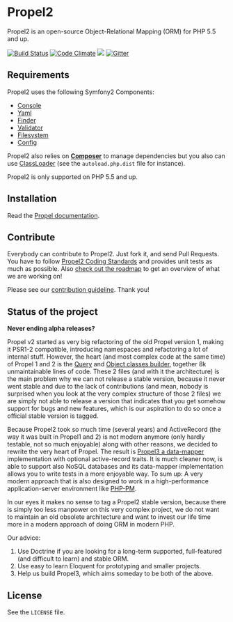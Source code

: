 # Propel2

Propel2 is an open-source Object-Relational Mapping (ORM) for PHP 5.5 and up.

[![Build Status](https://travis-ci.org/propelorm/Propel2.svg?branch=master)](https://travis-ci.org/propelorm/Propel2)
[![Code Climate](https://codeclimate.com/github/propelorm/Propel2/badges/gpa.svg)](https://codeclimate.com/github/propelorm/Propel2)
<a href="https://codeclimate.com/github/propelorm/Propel2"><img src="https://codeclimate.com/github/propelorm/Propel2/badges/coverage.svg" /></a>
[![Gitter](https://badges.gitter.im/Join%20Chat.svg)](https://gitter.im/propelorm/Propel)

## Requirements

Propel2 uses the following Symfony2 Components:

* [Console](https://github.com/symfony/Console)
* [Yaml](https://github.com/symfony/Yaml)
* [Finder](https://github.com/symfony/Finder)
* [Validator](https://github.com/symfony/Validator)
* [Filesystem](https://github.com/symfony/Filesystem)
* [Config](https://github.com/symfony/config)

Propel2 also relies on [**Composer**](https://github.com/composer/composer) to manage dependencies but you
also can use [ClassLoader](https://github.com/symfony/ClassLoader) (see the `autoload.php.dist` file for instance).

Propel2 is only supported on PHP 5.5 and up.


## Installation

Read the [Propel documentation](http://propelorm.org/documentation/01-installation.html).


## Contribute

Everybody can contribute to Propel2. Just fork it, and send Pull Requests.
You have to follow [Propel2 Coding Standards](https://github.com/propelorm/Propel2/wiki/Coding-Standards) and provides unit 
tests as much as possible. Also [check out the roadmap](https://github.com/propelorm/Propel2/wiki) to get an overview of what we are working on!

Please see our [contribution guideline](http://propelorm.org/contribute.html). Thank you!

## Status of the project

**Never ending alpha releases?**

Propel v2 started as very big refactoring of the old Propel version 1, making it PSR1-2 compatible, introducing namespaces 
and refactoring a lot of internal stuff.
However, the heart (and most complex code at the same time) of Propel 1 and 2 is the 
[Query](https://github.com/propelorm/Propel2/blob/master/src/Propel/Generator/Builder/Om/QueryBuilder.php) 
and 
[Object classes builder](https://github.com/propelorm/Propel2/blob/master/src/Propel/Generator/Builder/Om/ObjectBuilder.php),
together 8k unmaintainable lines of code. These 2 files (and with it the architecture) is the main problem why we can not 
release a stable version, because it never went stable and due to the lack of contributions (and mean, nobody is surprised 
when you look at the very complex structure of those 2 files) we are simply not able to release a version that indicates 
that you get somehow support for bugs and new features, which is our aspiration to do so once a official stable version is tagged.

Because Propel2 took so much time (several years) and ActiveRecord (the way it was built in Propel1 and 2) is not modern
anymore (only hardly testable, not so much enjoyable) along with other reasons, we decided to rewrite the very heart of Propel. 
The result is [Propel3 a data-mapper](https://github.com/propelorm/Propel3) implementation with optional active-record traits.
It is much cleaner now, is able to support also NoSQL databases and its data-mapper implementation allows you to write tests
in a more enjoyable way. To sum up: A very modern approach that is also designed to work in a high-performance 
application-server environment like [PHP-PM](https://github.com/php-pm/php-pm).   

In our eyes it makes no sense to tag a Propel2 stable version, because there is simply too less manpower on this very complex
project, we do not want to maintain an old obsolete architecture and want to invest our life time more in a modern approach
of doing ORM in modern PHP.

Our advice:

1. Use Doctrine if you are looking for a long-term supported, full-featured (and difficult to learn) and stable ORM.
2. Use easy to learn Eloquent for prototyping and smaller projects.
3. Help us build Propel3, which aims someday to be both of the above.

## License

See the `LICENSE` file.

